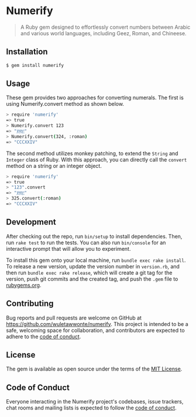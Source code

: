 # Numerify

> A Ruby gem designed to effortlessly convert numbers between Arabic and various world languages, including Geez, Roman, and Chineese.

## Installation

```bash
$ gem install numerify
```

## Usage

These gem provides two approaches for converting numerals. The first is using Numerify.convert method as shown below. 

```bash
> require 'numerify'
=> true
> Numerify.convert 123
=> "፻፳፫"
> Numerify.convert(324, :roman)
=> "CCCXXIV"
```

The second method utilizes monkey patching, to extend the `String` and `Integer` class of Ruby. With this approach, you can directly call the `convert` method on a string or an integer object. 

```bash
> require 'numerify'
=> true
> "123".convert
=> "፻፳፫"
> 325.convert(:roman)
=> "CCCXXIV"
```

## Development

After checking out the repo, run `bin/setup` to install dependencies. Then, run `rake test` to run the tests. You can also run `bin/console` for an interactive prompt that will allow you to experiment.

To install this gem onto your local machine, run `bundle exec rake install`. To release a new version, update the version number in `version.rb`, and then run `bundle exec rake release`, which will create a git tag for the version, push git commits and the created tag, and push the `.gem` file to [rubygems.org](https://rubygems.org).

## Contributing

Bug reports and pull requests are welcome on GitHub at https://github.com/wuletawwonte/numerify. This project is intended to be a safe, welcoming space for collaboration, and contributors are expected to adhere to the [code of conduct](https://github.com/wuletawwonte/numerify/blob/master/CODE_OF_CONDUCT.md).

## License

The gem is available as open source under the terms of the [MIT License](https://opensource.org/licenses/MIT).

## Code of Conduct

Everyone interacting in the Numerify project's codebases, issue trackers, chat rooms and mailing lists is expected to follow the [code of conduct](https://github.com/wuletawwonte/numerify/blob/master/CODE_OF_CONDUCT.md).
